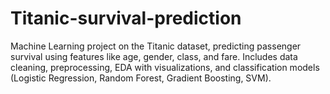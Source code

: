 # Titanic-survival-prediction
Machine Learning project on the Titanic dataset, predicting passenger survival using features like age, gender, class, and fare. Includes data cleaning, preprocessing, EDA with visualizations, and classification models (Logistic Regression, Random Forest, Gradient Boosting, SVM).
